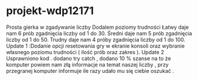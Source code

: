 # projekt-wdp12171
Prosta gierka w zgadywanie liczby
 Dodalem poziomy trudności
Łatwy daje nam 6 prób zgadnięcia liczby od 1 do 30.
Średni daje nam 5 prób zgadnięcia liczby od 1 do 50. 
Trudny daje nam 4 próby zgadnięcia liczby od 1 do 100.
Update 1 
:Dodanie opcji resetowania gry w ekranie konsoli oraz wybranie własnego poziomu trudności ( ilość prób oraz zakres ).
Update 2 
Usprawniono kod . dodano try catch , dodano 10 % szanse na to że komputer powiem nam złą informacje na temat naszej liczby , przy przegranej komputer informuje ile razy udało mu się ciebie oszukać .
		
